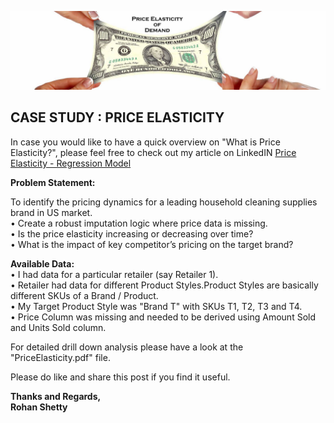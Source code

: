 ![alt text](pe.jpg "Price Elasticity")

## CASE STUDY : PRICE ELASTICITY

In case you would like to have a quick overview on "What is Price Elasticity?", please feel free to check out my article on LinkedIN <a href="https://www.linkedin.com/in/rohanvshetty/detail/recent-activity/posts/">Price Elasticity - Regression Model</a> <br>

<b>Problem Statement:</b><br>

To identify the pricing dynamics for a leading household cleaning supplies brand in US market.<br>
•	Create a robust imputation logic where price data is missing.<br>
•	Is the price elasticity increasing or decreasing over time?<br>
•	What is the impact of key competitor’s pricing on the target brand?<br>
 
<b>Available Data:</b><br>
•	I had data for a particular retailer (say Retailer 1).<br>
•	Retailer had data for different Product Styles.Product Styles are basically different SKUs of a Brand / Product.<br>
•	My Target Product Style was "Brand T" with SKUs T1, T2, T3 and T4.<br>
•	Price Column was missing and needed to be derived using Amount Sold and Units Sold column.<br>

For detailed drill down analysis please have a look at the "PriceElasticity.pdf" file.<br>

Please do like and share this post if you find it useful.<br>

<b>Thanks and Regards,<br>
Rohan Shetty</b>
